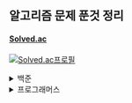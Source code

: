 ## 알고리즘 문제 푼것 정리

#### <a href = "https://solved.ac/">Solved.ac</a>
[![Solved.ac프로필](http://mazassumnida.wtf/api/v2/generate_badge?boj=ccc96360)](https://solved.ac/profile/ccc96360)

<details>
<summary>백준</summary>
<div markdown="1">

<details>
<summary>Bronze</summary>
<div markdown="1">

| 번호 | 문제이름 | 난이도 | 언어 |
| --- |:---:| :---:| :---:|
1000 | [A+B](https://www.acmicpc.net/problem/1000) | Bronze V | Python3
1271 | [엄청난 부자2](https://www.acmicpc.net/problem/1271) | Bronze V | Python3
15727 | [조별과제를 할려는데 조장이 사라졌다.](https://www.acmicpc.net/problem/15727) | Bronze V | Python3
1297 | [TV 크기](https://www.acmicpc.net/problem/1297) | Bronze IV | Python3
1330 | [두 수 비교하기](https://www.acmicpc.net/problem/1330) | Bronze IV | Python3
1009 | [분산처리](https://www.acmicpc.net/problem/1009) | Bronze III | Python3
1085 | [직사각형에서 탈출](https://www.acmicpc.net/problem/1085) | Bronze III | Python3
1267 | [핸드폰 요금](https://www.acmicpc.net/problem/1267) | Bronze III | Python3
1547 | [공](https://www.acmicpc.net/problem/1547) | Bronze III | Python3
1284 | [집 주소](https://www.acmicpc.net/problem/1284) | Bronze III | Python3
2884 | [알람 시계](https://www.acmicpc.net/problem/2884) | Bronze III | Python3
1942 | [디지털시계](https://www.acmicpc.net/problem/1942) | Bronze III | Python3
1075 | [나누기](https://www.acmicpc.net/problem/1075) | Bronze II | Python3
1076 | [저항](https://www.acmicpc.net/problem/1076) | Bronze II | Python3
1100 | [하얀 칸](https://www.acmicpc.net/problem/1100) | Bronze II | Python3
1152 | [단어의 개수](https://www.acmicpc.net/problem/1152) | Bronze II | Python3
1159 | [농구 경기](https://www.acmicpc.net/problem/1159) | Bronze II | Python3
1225 | [이상한 곱셈](https://www.acmicpc.net/problem/1159) | Bronze II | Python3
1032 | [명령 프롬프트](https://www.acmicpc.net/problem/1032) | Bronze I | Python3
1110 | [더하기 사이클](https://www.acmicpc.net/problem/1110) | Bronze I | Python3
1157 | [단어 공부](https://www.acmicpc.net/problem/1157) | Bronze I | Python3
1236 | [성 지키기](https://www.acmicpc.net/problem/1236) | Bronze I | Python3
1252 | [이진수 덧셈](https://www.acmicpc.net/problem/1252) | Bronze I | Python3
1268 | [임시 반장 정하기](https://www.acmicpc.net/problem/1268) | Bronze I | Python3
1259 | [팰린드롬수](https://www.acmicpc.net/problem/1259) | Bronze I | Python3
1296 | [데이트](https://www.acmicpc.net/problem/1296) | Bronze I | Python3
1312 | [소수](https://www.acmicpc.net/problem/1312) | Bronze I | Python3
1308 | [D-Day](https://www.acmicpc.net/problem/1308) | Bronze I | Python3
1357 | [뒤집힌 덧셈](https://www.acmicpc.net/problem/1357) | Bronze I | Python3
1356 | [유진수](https://www.acmicpc.net/problem/1356) | Bronze I | Python3
1388 | [바닥장식](https://www.acmicpc.net/problem/1388) | Bronze I | Python3
1453 | [피시방 알바](https://www.acmicpc.net/problem/1453) | Bronze I | Python3
1524 | [세준세비](https://www.acmicpc.net/problem/1524) | Bronze I | Python3
1855 | [암호](https://www.acmicpc.net/problem/1855) | Bronze I | Python3
1977 | [완전제곱수](https://www.acmicpc.net/problem/1977) | Bronze I | Python3
2033 | [반올림](https://www.acmicpc.net/problem/2033) | Bronze I | Python3
11179 | [2진수 뒤집기](https://www.acmicpc.net/problem/11179) | Bronze I | Python3
2748 | [피보나치 수 1](https://www.acmicpc.net/problem/2748) | BronzeI | Java
11050 | [이항 계수 1](https://www.acmicpc.net/problem/11050) | BronzeI | Java
통계 | 총합 | 39문제
</div>
</details>

<details>
<summary>Silver </summary>
<details>
<summary>Silver V ~ Silver III</summary>
<div markdown="1">

| 번호 | 문제이름 | 난이도 | 언어 |
| --- |:---:| :---:| :---:|
2714 | [문자를 받은 승환이](https://www.acmicpc.net/problem/2714) | Silver V | Python3
1913 | [달팽이](https://www.acmicpc.net/problem/1913) | Silver V | Python3
1145 | [적어도 대부분의 배수](https://www.acmicpc.net/problem/1145) | Silver V | Python3
8979 | [올림픽](https://www.acmicpc.net/problem/8979) | Silver V | Python3
2818 | [숙제하기 싫을 때](https://www.acmicpc.net/problem/2818) | Silver V | Python3
18511 | [큰 수 구성하기](https://www.acmicpc.net/problem/18511) | Silver V | Python3
1037 | [약수](https://www.acmicpc.net/problem/1037) | Silver V | Python3
1476 | [날짜 계산](https://www.acmicpc.net/problem/1476) | Silver V | Python3
9324 | [진짜 메시지](https://www.acmicpc.net/problem/9324) | Silver V | Python3
3724 | [표](https://www.acmicpc.net/problem/3724) | Silver V | Python3
9627 | [문장](https://www.acmicpc.net/problem/9627) | Silver V | Python3
5555 | [반지](https://www.acmicpc.net/problem/5555) | Silver V | Python3
14626 | [ISBN](https://www.acmicpc.net/problem/14626) | Silver V | Python3
1544 | [사이클 단어](https://www.acmicpc.net/problem/1544) | Silver V | Python3
1812 | [사탕](https://www.acmicpc.net/problem/1812) | Silver V | Python3
1063 | [킹](https://www.acmicpc.net/problem/1063) | Silver V | Python3
1475 | [방번호](https://www.acmicpc.net/problem/1475) | Silver V | Python3
1316 | [그룹 단어 체커](https://www.acmicpc.net/problem/1316) | Silver V | Python3
2998 | [8진수](https://www.acmicpc.net/problem/2998) | Silver V | Python3
1181 | [단어 정렬](https://www.acmicpc.net/problem/1181) | Silver V | Python3
7568 | [덩치](https://www.acmicpc.net/problem/7568) | Silver V | Python3
1436 | [영화감독 숌](https://www.acmicpc.net/problem/1436) | Silver V | Python3
11651 | [좌표 정렬하기2](https://www.acmicpc.net/problem/11651) | Silver V | Python3
11723 | [집합](https://www.acmicpc.net/problem/11723) | Silver V | Python3
10610 | [30](https://www.acmicpc.net/problem/10610) | Silver V | Python3
11004 | [K번째 수](https://www.acmicpc.net/problem/11004) | Silver V | Python3
10867 | [중복 빼고 정렬하기](https://www.acmicpc.net/problem/10867) | Silver V | Python3
2822 | [점수 계산](https://www.acmicpc.net/problem/2822) | Silver V | Python3
1010 | [다리 놓기](https://www.acmicpc.net/problem/1010) | Silver V | Python3, Java
2503 | [숫자 야구](https://www.acmicpc.net/problem/2503) | Silver V | Python3
7785 | [회사에 있는 사람](https://www.acmicpc.net/problem/7785) | Silver V | Python3
1059 | [좋은 구간](https://www.acmicpc.net/problem/1059) | Silver V | Python3
1158 | [요세푸스 문제](https://www.acmicpc.net/problem/1158) | Silver V | Python3
4673 | [셀프 넘버](https://www.acmicpc.net/problem/4673) | Silver V | Python3
2941 | [크로아티아 알파벳](https://www.acmicpc.net/problem/2941) | Silver V | Java
2751 | [수 정렬하기 2](https://www.acmicpc.net/problem/2751) | Silver V | Java
1427 | [소트인사이드](https://www.acmicpc.net/problem/1427) | Silver V | Java
10989 | [수 정렬하기 3](https://www.acmicpc.net/problem/10989) | Silver V | Java
2581 | [소수](https://www.acmicpc.net/problem/2581) | Silver V | Java
5568 | [카드 놓기](https://www.acmicpc.net/problem/5568) | Silver V | Java
1065 | [한수](https://www.acmicpc.net/problem/1065) | Silver IV | Python3
10828 | [스택](https://www.acmicpc.net/problem/10828) | Silver IV | Python3
1978 | [소수 찾기](https://www.acmicpc.net/problem/1978) | Silver IV | Python3
9012 | [괄호](https://www.acmicpc.net/problem/9012) | Silver IV | Python3
1026 | [보물](https://www.acmicpc.net/problem/1026) | Silver IV | Python3
1120 | [문자열](https://www.acmicpc.net/problem/1120) | Silver IV | Python3
1205 | [등수 구하기](https://www.acmicpc.net/problem/1205) | Silver IV | Python3
1049 | [기타줄](https://www.acmicpc.net/problem/1049) | Silver IV | Python3
1213 | [팰린드롬 만들기](https://www.acmicpc.net/problem/1213) | Silver IV | Python3
1235 | [학생 번호](https://www.acmicpc.net/problem/1235) | Silver IV | Python3
1244 | [스위치 켜고 끄기](https://www.acmicpc.net/problem/1244) | Silver IV | Python3
1292 | [쉽게 푸는 문제](https://www.acmicpc.net/problem/1292) | Silver IV | Python3
1302 | [베스트셀러](https://www.acmicpc.net/problem/1302) | Silver IV | Python3
1337 | [올바른 배열](https://www.acmicpc.net/problem/1337) | Silver IV | Python3
1343 | [폴리오미노](https://www.acmicpc.net/problem/1343) | Silver IV | Python3
1487 | [물건팔기](https://www.acmicpc.net/problem/1487) | Silver IV | Python3
1543 | [문서 검색](https://www.acmicpc.net/problem/1543) | Silver IV | Python3
1764 | [듣보잡](https://www.acmicpc.net/problem/1764) | Silver IV | Python3
2597 | [줄자접기](https://www.acmicpc.net/problem/2597) | Silver IV | Python3
1817 | [짐 챙기는 숌](https://www.acmicpc.net/problem/1817) | Silver IV | Python3
1620 | [나는야 포켓몬 마스터 이다솜](https://www.acmicpc.net/problem/1620) | Silver IV | Python3
10845 | [큐](https://www.acmicpc.net/problem/10845) | Silver IV | Java
1920 | [수 찾기](https://www.acmicpc.net/problem/1920) | Silver IV | Java
14501 | [퇴사](https://www.acmicpc.net/problem/14501) | Silver IV | Java
2164 | [카드2](https://www.acmicpc.net/problem/2164) | Silver IV | Java
11866 | [요세푸스 문제 0](https://www.acmicpc.net/problem/11866) | Silver IV | Java
10773 | [제로](https://www.acmicpc.net/problem/10773) | Silver IV | Java
10815 | [숫자 카드](https://www.acmicpc.net/problem/10815) | Silver IV | Java
2217 | [로프](https://www.acmicpc.net/problem/2217) | Silver IV | Python3
10816 | [숫자 카드2](https://www.acmicpc.net/problem/10816) | Silver IV | Java
11656 | [접미사 배열](https://www.acmicpc.net/problem/11656) | Silver IV | Java
11653 | [소인수분해](https://www.acmicpc.net/problem/11653) | Silver IV | Java
2960 | [에라토스테네스의 체](https://www.acmicpc.net/problem/2960) | Silver IV | Java
2729 | [이진수 덧셈](https://www.acmicpc.net/problem/2729) | Silver IV | Java
22858 | [원상 복구(small)](https://www.acmicpc.net/problem/22858) | Silver IV | Java
1463 | [1로 만들기](https://www.acmicpc.net/problem/1463) | Silver III | Python3
9095 | [1,2,3 더하기](https://www.acmicpc.net/problem/9095) | Silver III | Python3
1003 | [피보나치 함수](https://www.acmicpc.net/problem/1003) | Silver III | Python3
11726 | [2xn 타일링](https://www.acmicpc.net/problem/11726) | Silver III | Python3
11399 | [ATM](https://www.acmicpc.net/problem/11399) | Silver III | Python3
2193 | [이친수](https://www.acmicpc.net/problem/2193) | Silver III | Python3
2606 | [바이러스](https://www.acmicpc.net/problem/2606) | Silver III | Python3
11727 | [2xn 타일링2](https://www.acmicpc.net/problem/11727) | Silver III | Python3
9461 | [파도반 수열](https://www.acmicpc.net/problem/9461) | Silver III | Python3
15649 | [스택 수열](https://www.acmicpc.net/problem/15649) | Silver III | Python3
2805 | [나무 자르기](https://www.acmicpc.net/problem/2805) | Silver III | Python3, Java
17390 | [이건 꼭 풀어야 해!](https://www.acmicpc.net/problem/17390) | Silver III | Python3
10799 | [쇠 막대기](https://www.acmicpc.net/problem/10799) | Silver III | Python3
1904 | [01타일](https://www.acmicpc.net/problem/1904) | Silver III | Python3
1270 | [전쟁-땅따먹기](https://www.acmicpc.net/problem/1270) | Silver III | Python3
1676 | [팩토리얼 0의 개수](https://www.acmicpc.net/problem/1676) | Silver III | Python3
1699 | [제곱수의 합](https://www.acmicpc.net/problem/1699) | Silver III | Python3
1406 | [에디터](https://www.acmicpc.net/problem/1406) | Silver III | Python3
2003 | [수들의 합 2](https://www.acmicpc.net/problem/2003) | Silver III | Python3, Java
10974 | [모든 순열](https://www.acmicpc.net/problem/10974) | Silver III | Python3
2630 | [색종이 만들기](https://www.acmicpc.net/problem/2630) | Silver III | Python3
11659 | [구간 합 구하기 4](https://www.acmicpc.net/problem/11659) | Silver III | Python3, Java
1057 | [토너먼트](https://www.acmicpc.net/problem/1057) | Silver III | Python3
9322 | [철벽 보안 알고리즘](https://www.acmicpc.net/problem/9322) | Silver III | Python3
14425 | [문자열 집합](https://www.acmicpc.net/problem/14425) | Silver III | Python3
17479 | [정식당](https://www.acmicpc.net/problem/17479) | Silver III | Python3
2310 | [어드벤쳐 게임](https://www.acmicpc.net/problem/2310) | Silver III | Python3
2872 | [우리집엔 도서관이 있어](https://www.acmicpc.net/problem/2872) | Silver III | Python3
15649 | [N 과M (1)](https://www.acmicpc.net/problem/15649) | Silver III | Java
15650 | [N 과M (2)](https://www.acmicpc.net/problem/15650) | Silver III | Java
15651 | [N 과M (3)](https://www.acmicpc.net/problem/15651) | Silver III | Java
15652 | [N 과M (4)](https://www.acmicpc.net/problem/15652) | Silver III | Java
15654 | [N 과M (5)](https://www.acmicpc.net/problem/15654) | Silver III | Java
15655 | [N 과M (6)](https://www.acmicpc.net/problem/15655) | Silver III | Java
15656 | [N 과M (7)](https://www.acmicpc.net/problem/15656) | Silver III | Java
15657 | [N 과M (8)](https://www.acmicpc.net/problem/15657) | Silver III | Java
14889 | [스타트와 링크](https://www.acmicpc.net/problem/14889) | Silver III | Java
1654 | [랜선 자르기](https://www.acmicpc.net/problem/1654) | Silver III | Java
10972 | [다음 순열](https://www.acmicpc.net/problem/10972) | Silver III | Java
1748 | [수 이어 쓰기 1](https://www.acmicpc.net/problem/1748) | Silver III | Java
1735 | [분수 합](https://www.acmicpc.net/problem/1735) | Silver III | Java
5397 | [키로거](https://www.acmicpc.net/problem/5397) | Silver III | Java
1072 | [게임](https://www.acmicpc.net/problem/1072) | Silver III | Java
13251 | [조약돌 꺼내기](https://www.acmicpc.net/problem/13251) | Silver III | Java
2579 | [계단 오르기](https://www.acmicpc.net/problem/2579) | Silver III | Java
통계 | 총합 | 119문제
</div>
</details>
<details>

<summary>Silver II ~ Silver I</summary>
<div markdown="1">

| 번호 | 문제이름 | 난이도 | 언어 |
| --- |:---:| :---:| :---:|
1260 | [DFS와 BFS](https://www.acmicpc.net/problem/1260) | Silver II | Python3
1929 | [소수 구하기](https://www.acmicpc.net/problem/1929) | Silver II | Python3
11053 | [가장 긴 증가하는 부분 수열](https://www.acmicpc.net/problem/11053) | Silver II | Python3
11729 | [하노이 탑 이동 순서](https://www.acmicpc.net/problem/11729) | Silver II | Python3
1012 | [유기농 배추](https://www.acmicpc.net/problem/1012) | Silver II | Python3
1912 | [연속합](https://www.acmicpc.net/problem/1912) | Silver II | Python3
11724 | [연결 요소의 개수](https://www.acmicpc.net/problem/11724) | Silver II | Python3
1931 | [회의실 배정](https://www.acmicpc.net/problem/1931) | Silver II | Python3
9465 | [스티커](https://www.acmicpc.net/problem/9465) | Silver II | Python3
4948 | [베르트랑 공준](https://www.acmicpc.net/problem/4948) | Silver II | Python3
6603 | [로또](https://www.acmicpc.net/problem/6603) | Silver II | Python3
4963 | [섬의 개수](https://www.acmicpc.net/problem/4963) | Silver II | Python3
1182 | [부분수열의 합](https://www.acmicpc.net/problem/1182) | Silver II | Python3
1541 | [잃어버린 괄호](https://www.acmicpc.net/problem/1541) | Silver II | Python3
11055 | [가장 큰 증가 부분 수열](https://www.acmicpc.net/problem/11055) | Silver II | Python3
7562 | [나이트의 이동](https://www.acmicpc.net/problem/7562) | Silver II | Python3
11722 | [가장 긴 감소하는 부분 수열](https://www.acmicpc.net/problem/11722) | Silver II | Python3
11279 | [최대 힙](https://www.acmicpc.net/problem/11279) | Silver II | Python3, Java
1780 | [종이의 개수](https://www.acmicpc.net/problem/1780) | Silver II | Python3
10819 | [차이를 최대로](https://www.acmicpc.net/problem/10819) | Silver II | Python3
2644 | [촌수계산](https://www.acmicpc.net/problem/2644) | Silver II | Python3
11725 | [트리의 부모 찾기](https://www.acmicpc.net/problem/11725) | Silver II | Python3
1890 | [점프](https://www.acmicpc.net/problem/1890) | Silver II | Python3
10971 | [외판원 순회 2](https://www.acmicpc.net/problem/10971) | Silver II | Python3
5430 | [AC](https://www.acmicpc.net/problem/5430) | Silver II | Python3
18870 | [좌표 압축](https://www.acmicpc.net/problem/18870) | Silver II | Python3
13565 | [침투](https://www.acmicpc.net/problem/13565) | Silver II | Python3
20438 | [출석체크](https://www.acmicpc.net/problem/20438) | Silver II | Python3
3186 | [소변기](https://www.acmicpc.net/problem/3186) | Silver II | Python3
1714 | [하노이 탑](https://www.acmicpc.net/problem/1714) | Silver II | Python3
1058 | [친구](https://www.acmicpc.net/problem/1058) | Silver II | Python3
1106 | [호텔](https://www.acmicpc.net/problem/1106) | Silver II | Python3
2504 | [괄호의 값](https://www.acmicpc.net/problem/2504) | Silver II | Python3
2004 | [조합 0의 개수](https://www.acmicpc.net/problem/2004) | Silver II | Java
1965 | [상자 넣기](https://www.acmicpc.net/problem/1965) | Silver II | Java
2529 | [부등호](https://www.acmicpc.net/problem/2529) | Silver II | Java
15663 | [N과 M (9)](https://www.acmicpc.net/problem/15663) | Silver II | Java
1713 | [후보 추천하기](https://www.acmicpc.net/problem/1713) | Silver II | Java
15664 | [N과 M (10)](https://www.acmicpc.net/problem/15664) | Silver II | Java
2178 | [미로탐색](https://www.acmicpc.net/problem/2178) | Silver I | Python3
1149 | [RGB거리](https://www.acmicpc.net/problem/1149) | Silver I | Python3
2667 | [단지번호붙이기](https://www.acmicpc.net/problem/2667) | Silver I | Python3
11047 | [동전 0](https://www.acmicpc.net/problem/11047) | Silver I | Python3
1932 | [정수 삼각형](https://www.acmicpc.net/problem/1932) | Silver I | Python3, Java
7576 | [토마토](https://www.acmicpc.net/problem/7576) | Silver I | Python3
1697 | [숨바꼭질](https://www.acmicpc.net/problem/1697) | Silver I | Python3
2156 | [포도주 시식](https://www.acmicpc.net/problem/2156) | Silver I | Python3
10844 | [쉬운 계단 수](https://www.acmicpc.net/problem/10844) | Silver I | Python3
11052 | [카드 구매하기](https://www.acmicpc.net/problem/11052) | Silver I | Python3
14888 | [연산자 끼워넣기](https://www.acmicpc.net/problem/14888) | Silver I | Python3
1011 | [Fly me to the Alpha Centauri](https://www.acmicpc.net/problem/1011) | Silver I | Python3
11057 | [오르막 수](https://www.acmicpc.net/problem/11057) | Silver I | Python3
1991 | [트리 순회](https://www.acmicpc.net/problem/1991) | Silver I | Python3, Java
2293 | [동전 1](https://www.acmicpc.net/problem/2293) | Silver I | Python3
2447 | [별 찍기-10](https://www.acmicpc.net/problem/2447) | Silver I | Python3
11403 | [경로 찾기](https://www.acmicpc.net/problem/11403) | Silver I | Python3
9020 | [골드바흐의 추측](https://www.acmicpc.net/problem/9020) | Silver I | Python3
2468 | [안전 영역](https://www.acmicpc.net/problem/2468) | Silver I | Python3
2583 | [영역 구하기](https://www.acmicpc.net/problem/2583) | Silver I | Python3
1992 | [쿼드트리](https://www.acmicpc.net/problem/1992) | Silver I | Python3
1927 | [최소 힙](https://www.acmicpc.net/problem/1927) | Silver I | Python3, Java
11051 | [이항 계수2](https://www.acmicpc.net/problem/11051) | Silver I | Python3, Java
2133 | [타일 채우기](https://www.acmicpc.net/problem/2133) | Silver I | Python3
11048 | [이동하기](https://www.acmicpc.net/problem/11048) | Silver I | Python3
2294 | [동전 2](https://www.acmicpc.net/problem/2294) | Silver I | Python3
14891 | [톱니바퀴](https://www.acmicpc.net/problem/14891) | Silver I | Python3
1629 | [곱셈](https://www.acmicpc.net/problem/1629) | Silver I | Python3
6588 | [골드바흐의 추측](https://www.acmicpc.net/problem/6588) | Silver I | Python3
1074 | [Z](https://www.acmicpc.net/problem/1074) | Silver I | Python3
1389 | [케빈 베이컨의 6단계 법칙](https://www.acmicpc.net/problem/1389) | Silver I | Python3
1309 | [동물원](https://www.acmicpc.net/problem/1309) | Silver I | Python3
16953 | [A->B](https://www.acmicpc.net/problem/16953) | Silver I | Python3
11286 | [절대값 힙](https://www.acmicpc.net/problem/11286) | Silver I | Java
5639 | [이진 검색 트리](https://www.acmicpc.net/problem/5639) | Silver I | Java
1722 | [순열의 순서](https://www.acmicpc.net/problem/1722) | Silver I | Java
11660 | [구간 합 구하기 5](https://www.acmicpc.net/problem/11660) | Silver I | Java
1946 | [신입 사원](https://www.acmicpc.net/problem/1946) | Silver I | Java
2011 | [암호코드](https://www.acmicpc.net/problem/2011) | Silver I | Java
통계 | 총합 | 78문제
</div>
</details>
</details>


<details>
<summary>Gold</summary>
<div markdown="1">

| 번호 | 문제이름 | 난이도 | 언어 |
| --- |:---:| :---:| :---:|
14502 | [연구소](https://www.acmicpc.net/problem/14502) | Gold V | Python3
1753 | [최단경로](https://www.acmicpc.net/problem/1753) | Gold V | Python3, Java
14503 | [로봇 청소기](https://www.acmicpc.net/problem/14503) | Gold V | Python3
9251 | [LCS](https://www.acmicpc.net/problem/9251) | Gold V | Python3
1759 | [암호 만들기](https://www.acmicpc.net/problem/1759) | Gold V | Python3, Java
14500 | [테트로미노](https://www.acmicpc.net/problem/14500) | Gold V | Python3
15686 | [치킨 배달](https://www.acmicpc.net/problem/15686) | Gold V | Python3
10026 | [적록색약](https://www.acmicpc.net/problem/10026) | Gold V | Python3
3190 | [뱀](https://www.acmicpc.net/problem/3190) | Gold V | Python3
14499 | [주사위 굴리기](https://www.acmicpc.net/problem/14499) | Gold V | Python3
12865 | [평범한 배낭](https://www.acmicpc.net/problem/12865) | Gold V | Python3, Java
2225 | [합분해](https://www.acmicpc.net/problem/2225) | Gold V | Python3
1107 | [리모컨](https://www.acmicpc.net/problem/1107) | Gold V | Python3
1916 | [최소비용 구하기](https://www.acmicpc.net/problem/1916) | Gold V | Python3
3055 | [탈출](https://www.acmicpc.net/problem/3055) | Gold V | Python3, Java
15683 | [감시](https://www.acmicpc.net/problem/15683) | Gold V | Python3
16234 | [인구 이동](https://www.acmicpc.net/problem/16234) | Gold V | Python3
5014 | [스타트링크](https://www.acmicpc.net/problem/5014) | Gold V | Python3
2589 | [보물섬](https://www.acmicpc.net/problem/2589) | Gold V | Python3
1915 | [가장 큰 정사각형](https://www.acmicpc.net/problem/1915) | Gold V | Python3
7662 | [이중 우선순위 큐](https://www.acmicpc.net/problem/7662) | Gold V | Python3
2493 | [탑](https://www.acmicpc.net/problem/2493) | Gold V | Python3
9019 | [DSLR](https://www.acmicpc.net/problem/9019) | Gold V | Python3
9252 | [LCS2](https://www.acmicpc.net/problem/9252) | Gold V | Python3, Java
17070 | [파이프 옮기기 1](https://www.acmicpc.net/problem/17070) | Gold V | Python3
17069 | [파이프 옮기기 2](https://www.acmicpc.net/problem/17069) | Gold V | Python3
2812 | [크게 만들기](https://www.acmicpc.net/problem/2812) | Gold V | Python3
12904 | [A와 B](https://www.acmicpc.net/problem/12904) | Gold V | Python3
1092 | [배](https://www.acmicpc.net/problem/1092) | Gold V | Python3
1461 | [도서관](https://www.acmicpc.net/problem/1461) | Gold V | Python3
1464 | [뒤집기 3](https://www.acmicpc.net/problem/1464) | Gold V | Python3
13549 | [숨바꼭질3](https://www.acmicpc.net/problem/13549) | Gold V | Python3
1068 | [트리](https://www.acmicpc.net/problem/1068) | Gold V | Python3
5557 | [1학년](https://www.acmicpc.net/problem/5557) | Gold V | Python3, Java
11758 | [CCW](https://www.acmicpc.net/problem/11758) | Gold V | Python3
1600 | [말이 되고픈 원숭이](https://www.acmicpc.net/problem/1600) | Gold V | Python3
14226 | [이모티콘](https://www.acmicpc.net/problem/14226) | Gold V | Python3
2075 | [N번째 큰 수](https://www.acmicpc.net/problem/2075) | Gold V | Java
2636 | [치즈](https://www.acmicpc.net/problem/2636) | Gold V | Java
2636 | [N-Queen](https://www.acmicpc.net/problem/2636) | Gold V | Java
3020 | [개똥벌레](https://www.acmicpc.net/problem/3020) | Gold V | Java
5569 | [출근 경로](https://www.acmicpc.net/problem/5569) | Gold V | Java
5582 | [공통 부분 문자열](https://www.acmicpc.net/problem/5582) | Gold V | Java
1987 | [알파벳](https://www.acmicpc.net/problem/1987) | Gold IV | Python3
2206 | [벽 부수고 이동하기](https://www.acmicpc.net/problem/2206) | Gold IV | Python3
2580 | [스도쿠](https://www.acmicpc.net/problem/2580) | Gold IV | Python3, Java
1717 | [집합의 표현](https://www.acmicpc.net/problem/1717) | Gold IV | Python3, Java
1197 | [최소 스패닝 트리](https://www.acmicpc.net/problem/1197) | Gold IV | Python3
1520 | [내리막길](https://www.acmicpc.net/problem/1520) | Gold IV | Python3
1922 | [네트워크 연결](https://www.acmicpc.net/problem/1922) | Gold IV | Python3
16236 | [아기 상어](https://www.acmicpc.net/problem/16236) | Gold IV | Python3
11404 | [플로이드](https://www.acmicpc.net/problem/11404) | Gold IV | Python3, Java
1707 | [이분 그래프](https://www.acmicpc.net/problem/1707) | Gold IV | Python3
2448 | [별 찍기 - 11](https://www.acmicpc.net/problem/2448) | Gold IV | Python3
1261 | [알고스팟](https://www.acmicpc.net/problem/1261) | Gold IV | Python3
2573 | [빙산](https://www.acmicpc.net/problem/2573) | Gold IV | Python3
15685 | [드래곤 커브](https://www.acmicpc.net/problem/15685) | Gold IV | Python3
1504 | [특정한 최단 경로](https://www.acmicpc.net/problem/1504) | Gold IV | Python3
1806 | [부분합](https://www.acmicpc.net/problem/1806) | Gold IV | Python3, Java
2096 | [내려가기](https://www.acmicpc.net/problem/2096) | Gold IV | Python3
9466 | [텀 프로젝트](https://www.acmicpc.net/problem/9466) | Gold IV | Python3
1967 | [트리의 지름](https://www.acmicpc.net/problem/1967) | Gold IV | Python3
15684 | [사다리 조작](https://www.acmicpc.net/problem/15684) | Gold IV | Python3
16235 | [나무 재테크](https://www.acmicpc.net/problem/16235) | Gold IV | Python3
1339 | [단어 수학](https://www.acmicpc.net/problem/1339) | Gold IV | Python3
1963 | [소수 경로](https://www.acmicpc.net/problem/1963) | Gold IV | Python3
5052 | [전화번호 목록](https://www.acmicpc.net/problem/5052) | Gold IV | Python3
2056 | [작업](https://www.acmicpc.net/problem/2056) | Gold IV | Python3
14002 | [가장 긴 증가하는 부분 수열 4](https://www.acmicpc.net/problem/14002) | Gold IV | Python3
1715 | [카드 정렬하기](https://www.acmicpc.net/problem/1715) | Gold IV | Python3
9935 | [문자열 폭발](https://www.acmicpc.net/problem/9935) | Gold IV | Python3
17298 | [오큰수](https://www.acmicpc.net/problem/17298) | Gold IV | Python3
17135 | [캐슬 디펜스](https://www.acmicpc.net/problem/17135) | Gold IV | Python3
1744 | [수 묶기](https://www.acmicpc.net/problem/1744) | Gold IV | Python3
1976 | [여행 가자](https://www.acmicpc.net/problem/1976) | Gold IV | Python3
4485 | [녹색 옷 입은 애가 젤다지?](https://www.acmicpc.net/problem/4485) | Gold IV | Python3
17140 | [이차원 배열과 연산](https://www.acmicpc.net/problem/17140) | Gold IV | Python3
2458 | [키 순서](https://www.acmicpc.net/problem/2458) | Gold IV | Python3
1939 | [중량제한](https://www.acmicpc.net/problem/1939) | Gold IV | Python3
17406 | [배열 돌리기 4](https://www.acmicpc.net/problem/17406) | Gold IV | Python3
2600 | [구슬게임](https://www.acmicpc.net/problem/2600) | Gold IV | Python3
12107 | [약수 지우기 게임 1](https://www.acmicpc.net/problem/12107) | Gold IV | Python3
1026 | [가르침](https://www.acmicpc.net/problem/1026) | Gold IV | Java
11657 | [타임머신](https://www.acmicpc.net/problem/11657) | Gold IV | Java
14890 | [경사로](https://www.acmicpc.net/problem/14890) | Gold III | Python3
1644 | [소수의 연속합](https://www.acmicpc.net/problem/1644) | Gold III | Python3
11054 | [가장 긴 바이토닉 부분 수열](https://www.acmicpc.net/problem/11054) | Gold III | Python3
1005 | [ACM Craft](https://www.acmicpc.net/problem/1005) | Gold III | Python3
1937 | [욕심쟁이 판다](https://www.acmicpc.net/problem/1937) | Gold III | Python3
1238 | [파티](https://www.acmicpc.net/problem/1238) | Gold III | Python3
11066 | [파일 합치기](https://www.acmicpc.net/problem/11066) | Gold III | Python3
2146 | [다리 만들기](https://www.acmicpc.net/problem/2146) | Gold III | Python3
1167 | [트리의 지름](https://www.acmicpc.net/problem/1167) | Gold III | Python3
11049 | [행렬 곱셈 순서](https://www.acmicpc.net/problem/11049) | Gold III | Python3
1300 | [K번째 수](https://www.acmicpc.net/problem/1300) | Gold III | Python3
1516 | [게임 개발](https://www.acmicpc.net/problem/1516) | Gold III | Python3, Java
2437 | [저울](https://www.acmicpc.net/problem/2437) | Gold III | Python3
7579 | [앱](https://www.acmicpc.net/problem/7579) | Gold III | Python3, Java
11437 | [LCA](https://www.acmicpc.net/problem/11437) | Gold III | Python3
2352 | [반도체 설계](https://www.acmicpc.net/problem/2352) | Gold III | Python3
16637 | [괄호 추가하기](https://www.acmicpc.net/problem/16637) | Gold III | Python3
10159 | [저울](https://www.acmicpc.net/problem/10159) | Gold III | Python3
1613 | [역사](https://www.acmicpc.net/problem/1613) | Gold III | Python3
2263 | [트리의 순회](https://www.acmicpc.net/problem/2263) | Gold III | Python3
11779 | [최소비용 구하기 2](https://www.acmicpc.net/problem/11779) | Gold III | Python3
1256 | [사전](https://www.acmicpc.net/problem/1256) | Gold III | Python3, Java
2533 | [사회망 서비스(SNS)](https://www.acmicpc.net/problem/2533) | Gold III | Python3
2143 | [두 배열의 합](https://www.acmicpc.net/problem/2143) | Gold III | Python3, Java
14442 | [벽 부수고 이동하기 2](https://www.acmicpc.net/problem/14442) | Gold III | Python3
1507 | [궁금한 민호](https://www.acmicpc.net/problem/1507) | Gold III | Python3
8980 | [택배](https://www.acmicpc.net/problem/8980) | Gold III | Python3
13904 | [과제](https://www.acmicpc.net/problem/13904) | Gold III | Python3
11062 | [카드 게임](https://www.acmicpc.net/problem/11062) | Gold III | Python3
19237 | [어른 상어](https://www.acmicpc.net/problem/19237) | Gold III | Python3
16562 | [친구비](https://www.acmicpc.net/problem/16562) | Gold III | Python3
10800 | [컬러볼](https://www.acmicpc.net/problem/10800) | Gold III | Python3
2342 | [Dance Dance Revolution](https://www.acmicpc.net/problem/2342) | Gold III | Python3
2662 | [기업투자](https://www.acmicpc.net/problem/2662) | Gold III | Python3
1826 | [연료 채우기](https://www.acmicpc.net/problem/1826) | Gold III | Python3
16434 | [드래곤 앤 던전](https://www.acmicpc.net/problem/16434) | Gold III | Python3
11967 | [불켜기](https://www.acmicpc.net/problem/11967) | Gold III | Python3
1947 | [선물 전달](https://www.acmicpc.net/problem/1947) | Gold III | Python3
3425 | [고스택](https://www.acmicpc.net/problem/3425) | Gold III | Java
1039 | [교환](https://www.acmicpc.net/problem/1039) | Gold III | Java
2904 | [수학은 너무 쉬워](https://www.acmicpc.net/problem/2904) | Gold III | Java
2252 | [줄 세우기](https://www.acmicpc.net/problem/2252) | Gold II | Python3, Java
13460 | [구슬 탈출2](https://www.acmicpc.net/problem/13460) | Gold II | Python3
12100 | [2048(Easy)](https://www.acmicpc.net/problem/12100) | Gold II | Python3
10942 | [팰린드롬?](https://www.acmicpc.net/problem/10942) | Gold II | Python3
2749 | [피보나치 수 3](https://www.acmicpc.net/problem/2749) | Gold II | Python3
12015 | [가장 긴 증가하는 부분 수열2](https://www.acmicpc.net/problem/12015) | Gold II | Python3
1766 | [문제집](https://www.acmicpc.net/problem/1766) | Gold II | Python3
1655 | [가운데를 말해요](https://www.acmicpc.net/problem/1655) | Gold II | Python3
17143 | [낚시왕](https://www.acmicpc.net/problem/17143) | Gold II | Python3
4195 | [친구 네트워크](https://www.acmicpc.net/problem/4195) | Gold II | Python3
1202 | [보석 도둑](https://www.acmicpc.net/problem/1202) | Gold II | Python3, Java
1525 | [퍼즐](https://www.acmicpc.net/problem/1525) | Gold II | Python3
17136 | [색종이 붙이기](https://www.acmicpc.net/problem/17136) | Gold II | Python3
7453 | [합이 0인 네 정수](https://www.acmicpc.net/problem/7453) | Gold II | Python3, Java
2623 | [음악프로그램](https://www.acmicpc.net/problem/2623) | Gold II | Python3
12738 | [가장 긴 증가하는 부분수열3](https://www.acmicpc.net/problem/12738) | Gold II | Python3
2250 | [트리의 높이와 너비](https://www.acmicpc.net/problem/2250) | Gold II | Python3
17472 | [다리 만들기 2](https://www.acmicpc.net/problem/17472) | Gold II | Python3
10775 | [공항](https://www.acmicpc.net/problem/10775) | Gold II | Python3
3109 | [빵집](https://www.acmicpc.net/problem/3109) | Gold II | Python3
17837 | [새로운 게임 2](https://www.acmicpc.net/problem/17837) | Gold II | Python3
2629 | [양팔저울](https://www.acmicpc.net/problem/2629) | Gold II | Python3
2629 | [통나무 옮기기](https://www.acmicpc.net/problem/2629) | Gold II | Python3
10253 | [헨리](https://www.acmicpc.net/problem/10253) | Gold II | Python3
2014 | [소수의 곱](https://www.acmicpc.net/problem/2014) | Gold II | Python3, Java
1103 | [게임](https://www.acmicpc.net/problem/1103) | Gold II | Java
2042 | [구간 합 구하기](https://www.acmicpc.net/problem/2042) | Gold I | Python3, Java
2357 | [최솟값과 최댓값](https://www.acmicpc.net/problem/2357) | Gold I | Python3
5676 | [음주 코딩](https://www.acmicpc.net/problem/5676) | Gold I | Python3
1016 | [제곱 ㄴㄴ수](https://www.acmicpc.net/problem/1016) | Gold I | Python3
2098 | [외판원 순회](https://www.acmicpc.net/problem/2098) | Gold I | Python3
1786 | [찾기](https://www.acmicpc.net/problem/1786) | Gold I | Python3
16900 | [이름 정하기](https://www.acmicpc.net/problem/16900) | Gold I | Python3
16570 | [앞뒤가 맞는 수열](https://www.acmicpc.net/problem/16570) | Gold I | Python3
10868 | [최솟 값](https://www.acmicpc.net/problem/10868) | Gold I | Python3
2887 | [행성 터널](https://www.acmicpc.net/problem/2887) | Gold I | Python3
11505 | [구간 곱 구하기](https://www.acmicpc.net/problem/11505) | Gold I | Python3
11401 | [이항 계수3](https://www.acmicpc.net/problem/11401) | Gold I | Python3
1700 | [멀티탭 스케줄링](https://www.acmicpc.net/problem/1700) | Gold I | Python3
2169 | [로봇 조종하기](https://www.acmicpc.net/problem/2169) | Gold I | Python3
1102 | [발전소](https://www.acmicpc.net/problem/1102) | Gold I | Java
2268 | [수들의 합](https://www.acmicpc.net/problem/2268) | Gold I | Java
14438 | [수열과 쿼리17](https://www.acmicpc.net/problem/14438) | Gold I | Java
통계 | 총합 | 168문제
</div>
</details>

<details>
<summary>Platinum</summary>
<div markdown="1">

| 번호 | 문제이름 | 난이도 | 언어 |
| --- |:---:| :---:| :---:|
2568 | [전깃줄 - 2](https://www.acmicpc.net/problem/2568) | Platinum V | Python3
2842 | [집배원 한상덕](https://www.acmicpc.net/problem/2842) | Platinum V | Java
2243 | [사탕상자](https://www.acmicpc.net/problem/2243) | Platinum V | Java
9202 | [Boggle](https://www.acmicpc.net/problem/9202) | Platinum V | Java
11003 | [최솟값 찾기](https://www.acmicpc.net/problem/11003) | Platinum V | Java
11438 | [LCA 2](https://www.acmicpc.net/problem/11438) | Platinum V | Java
5719 | [거의 최단 경로](https://www.acmicpc.net/problem/5719) | Platinum V | Java
1854 | [K번째 최단경로 찾기](https://www.acmicpc.net/problem/1854) | Platinum V | Java
9426 | [중앙값 측정](https://www.acmicpc.net/problem/9426) | Platinum V | Java
3860 | [할로윈 묘지](https://www.acmicpc.net/problem/3860) | Platinum V | Java
14003 | [가장 긴 증가하는 부분 수열 5](https://www.acmicpc.net/problem/14003) | Platinum V | Java
7578 | [공장](https://www.acmicpc.net/problem/7578) | Platinum V | Java
11266 | [단절점](https://www.acmicpc.net/problem/11266) | Platinum V | Java
11400 | [단절선](https://www.acmicpc.net/problem/11400) | Platinum V | Java
2517 | [달리기](https://www.acmicpc.net/problem/2517) | Platinum IV | Java
5573 | [산책](https://www.acmicpc.net/problem/5573) | Platinum IV | Java
3176 | [도로 네트워크](https://www.acmicpc.net/problem/3176) | Platinum IV | Java
3830 | [교수님은 기다리지 않는다.](https://www.acmicpc.net/problem/3830) | Platinum III | Java
통계 | 총합 | 18문제
</div>
</details>

</div>
</details>

<details>
<summary>프로그래머스</summary>
<div markdown="1">

<details>
<summary>Level 1</summary>
<div markdown="1">

문제이름 | 출처 | 언어 |
| --- | :---:| :---:|
[크레인 인형뽑기 게임](https://programmers.co.kr/learn/courses/30/lessons/64061) | 2019 카카오 개발자 겨울 인턴십 | Java
[키패드 누르기](https://programmers.co.kr/learn/courses/30/lessons/67256) | 2020 카카오 인턴십 | Python3
[신규 아이디 추천](https://programmers.co.kr/learn/courses/30/lessons/72410) | 2021 카카오 BLIND RECRUITMENT | Python3
[로또의 최고 순위와 최저 순위](https://programmers.co.kr/learn/courses/30/lessons/77484) | 2021 Dev-Matching 웹 백엔드 개발자(상반기) | Python3
[없는 숫자 더하기](https://programmers.co.kr/learn/courses/30/lessons/86051) | 월간 코드 챌린지 시즌3 | Java
통계 | 총합 | 5문제
</div>
</details>

<details>
<summary>Level 2</summary>
<div markdown="1">

문제이름 | 출처 | 언어 |
| --- | :---:| :---:|
[124 나라의 숫자](https://programmers.co.kr/learn/courses/30/lessons/12899#) | 연습문제 | Java
[더 맵게](https://programmers.co.kr/learn/courses/30/lessons/42626) | 연습문제 | Java
[소수 찾기](https://programmers.co.kr/learn/courses/30/lessons/42839) | 코딩테스트 연습 / 완전탐색 | Java
[주식 가격](https://programmers.co.kr/learn/courses/30/lessons/42839) | 코딩테스트 연습 / 스택/큐 | Java
[가장 큰 수](https://programmers.co.kr/learn/courses/30/lessons/42746) | 코딩테스트 연습 / 정렬 | Java
[H-Index](https://programmers.co.kr/learn/courses/30/lessons/42747) | 코딩테스트 연습 / 정렬  | Java
[위장](https://programmers.co.kr/learn/courses/30/lessons/42578) | 코딩테스트 연습 / 해시  | Java
[조이스틱](https://programmers.co.kr/learn/courses/30/lessons/42860) | 코딩테스트 연습 / 탐욕법 | Java
[큰 수 만들기](https://programmers.co.kr/learn/courses/30/lessons/42883) | 코딩테스트 연습 / 탐욕법  | Java
[카카오프렌즈 컬러링북](https://programmers.co.kr/learn/courses/30/lessons/1829) | 2017 카카오 코드 예선  | Java
[단체 사진 찍기](https://programmers.co.kr/learn/courses/30/lessons/1835) | 2017 카카오 코드 본선  | Java
[뉴스 클러스터링](https://programmers.co.kr/learn/courses/30/lessons/17677) | 2018 카카오 BLIND RECRUITMENT | Java
[(1차)프렌즈4블록](https://programmers.co.kr/learn/courses/30/lessons/17679) | 2018 카카오 BLIND RECRUITMENT  | Java
[(1차) 캐시](https://programmers.co.kr/learn/courses/30/lessons/17680) | 2018 카카오 BLIND RECRUITMENT  | Java
[오픈 채팅방](https://programmers.co.kr/learn/courses/30/lessons/42888) | 2019 카카오 BLIND RECRUITMENT  | Java
[후보키](https://programmers.co.kr/learn/courses/30/lessons/42890) | 2019 카카오 BLIND RECRUITMENT  | Java
[튜플](https://programmers.co.kr/learn/courses/30/lessons/64065) | 2019 카카오 개발자 겨울 인턴십 | Java
[문자열 압축](https://programmers.co.kr/learn/courses/30/lessons/60057) | 2020 카카오 BLIND RECRUITMENT | Python3
[괄호 변환](https://programmers.co.kr/learn/courses/30/lessons/60058) | 2020 카카오 BLIND RECRUITMENT | Python3
[수식 최대화](https://programmers.co.kr/learn/courses/30/lessons/67257) | 2020 카카오 인턴십 | Python3
[메뉴_리뉴얼](https://programmers.co.kr/learn/courses/30/lessons/72411) | 2021 카카오 BLIND RECRUITMENT | Python3
[순위 검색](https://programmers.co.kr/learn/courses/30/lessons/72412) | 2021 카카오 BLIND RECRUITMENT | Python3
[거리두기 확인하기](https://programmers.co.kr/learn/courses/30/lessons/81302) | 2021 카카오 채용연계형 인턴십 | Java
[행렬 테두리 회전하기](https://programmers.co.kr/learn/courses/30/lessons/77485) | 2021 Dev-Matching 웹 백엔드 개발자(상반기) | Python3
[짝지어 제거하기](https://programmers.co.kr/learn/courses/30/lessons/12973) | 2017 팁스타운 | Java
[예상 대진표](https://programmers.co.kr/learn/courses/30/lessons/12985) | 2017 팁스타운 | Java
[배달](https://programmers.co.kr/learn/courses/30/lessons/12978) | Summer/Winter Coding(~2018) | Java
[영어 끝말잇기](https://programmers.co.kr/learn/courses/30/lessons/12981) | Summer/Winter Coding(~2018) | Java
[게임 맵 최단거리](https://programmers.co.kr/learn/courses/30/lessons/1844) | 찾아라 프로그래밍 마에스터 | Java
[삼각 달팽이](https://programmers.co.kr/learn/courses/30/lessons/68645) | 월간 코드 챌린지 시즌1  | Java
[괄호 회전하기](https://programmers.co.kr/learn/courses/30/lessons/76502) | 월간 코드 챌린지 시즌2  | Java
[2개 이하로 다른 비트](https://programmers.co.kr/learn/courses/30/lessons/77885) | 월간 코드 챌린지 시즌2  | Java
[빛의 경로 사이클](https://programmers.co.kr/learn/courses/30/lessons/86052) | 월간 코드 챌린지 시즌3 | Java
[모음 사전](https://programmers.co.kr/learn/courses/30/lessons/84512) | 위클리 챌린지 5주차 | Java
[입실 퇴실](https://programmers.co.kr/learn/courses/30/lessons/86048) | 위클리 챌린지 7주차 | Java
[전력망을 둘로 나누기](https://programmers.co.kr/learn/courses/30/lessons/86971) | 위클리 챌린지 9주차 | Java
통계 | 총합 | 36문제
</div>
</details>

<details>
<summary>Level 3</summary>
<div markdown="1">

문제이름 | 출처 | 언어 |
| --- | :---:| :---:|
[섬 연결하기](https://programmers.co.kr/learn/courses/30/lessons/42861) | 코딩테스트 연습 / 탐욕법 | Java
[보석 쇼핑](https://programmers.co.kr/learn/courses/30/lessons/67258) | 2020 카카오 인턴십 | Python3
[합승 택시 요금](https://programmers.co.kr/learn/courses/30/lessons/72413) | 2021 카카오 BLIND RECRUITMENT | Python3
[광고 삽입](https://programmers.co.kr/learn/courses/30/lessons/72414) | 2021 카카오 BLIND RECRUITMENT | Python3
[카드 짝 맞추기](https://programmers.co.kr/learn/courses/30/lessons/72415) | 2021 카카오 BLIND RECRUITMENT | Python3
[다단계 칫솔 판매](https://programmers.co.kr/learn/courses/30/lessons/77486) | 2021 Dev-Matching 웹 백엔드 개발자(상반기) | Python3
통계 | 총합 | 6문제
</div>
</details>

</div>
</details>